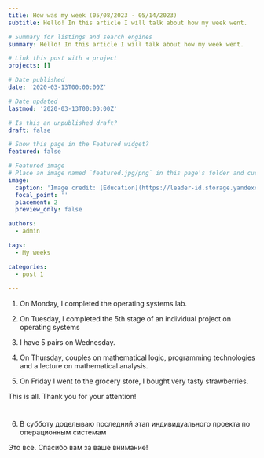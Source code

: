 ```yaml
---
title: How was my week (05/08/2023 - 05/14/2023)
subtitle: Hello! In this article I will talk about how my week went.

# Summary for listings and search engines
summary: Hello! In this article I will talk about how my week went.

# Link this post with a project
projects: []

# Date published
date: '2020-03-13T00:00:00Z'

# Date updated
lastmod: '2020-03-13T00:00:00Z'

# Is this an unpublished draft?
draft: false

# Show this page in the Featured widget?
featured: false

# Featured image
# Place an image named `featured.jpg/png` in this page's folder and customize its options here.
image:
  caption: 'Image credit: [Education](https://leader-id.storage.yandexcloud.net/upload/3077661/cb3860f7-05a7-4012-9020-574087a10e3f.jpg)'
  focal_point: ''
  placement: 2
  preview_only: false

authors:
  - admin

tags:
  - My weeks

categories:
  - post 1
  
---
```


1. On Monday, I completed the operating systems lab.

2. On Tuesday, I completed the 5th stage of an individual project on operating systems

3. I have 5 pairs on Wednesday.

4. On Thursday, couples on mathematical logic, programming technologies and a lecture on mathematical analysis.

5. On Friday I went to the grocery store, I bought very tasty strawberries.

This is all. Thank you for your attention!

# 

6. В субботу доделываю последний этап индивидуального проекта по операционным системам

Это все. Спасибо вам за ваше внимание!
